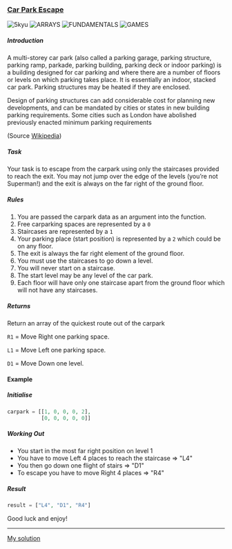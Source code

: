 ### [Car Park Escape](https://www.codewars.com/kata/591eab1d192fe0435e000014/php)
![5kyu](https://img.shields.io/badge/5kyu-yellow)
![ARRAYS](https://img.shields.io/badge/ARRAYS-grey)
![FUNDAMENTALS](https://img.shields.io/badge/FUNDAMENTALS-grey)
![GAMES](https://img.shields.io/badge/GAMES-grey)

##### Introduction
A multi-storey car park (also called a parking garage, parking structure, parking ramp, parkade, parking building, 
parking deck or indoor parking) is a building designed for car parking and where there are a number of floors 
or levels on which parking takes place. It is essentially an indoor, stacked car park. 
Parking structures may be heated if they are enclosed.

Design of parking structures can add considerable cost for planning new developments, 
and can be mandated by cities or states in new building parking requirements. 
Some cities such as London have abolished previously enacted minimum parking requirements 

(Source [Wikipedia](https://en.wikipedia.org/wiki/Multi-storey_car_park))

##### Task
Your task is to escape from the carpark using only the staircases provided to reach the exit. 
You may not jump over the edge of the levels (you’re not Superman!) 
and the exit is always on the far right of the ground floor.

##### Rules
1. You are passed the carpark data as an argument into the function.
2. Free carparking spaces are represented by a `0`
3. Staircases are represented by a `1`
4. Your parking place (start position) is represented by a `2` which could be on any floor.
5. The exit is always the far right element of the ground floor.
6. You must use the staircases to go down a level.
7. You will never start on a staircase.
8. The start level may be any level of the car park.
9. Each floor will have only one staircase apart from the ground floor which will not have any staircases.

##### Returns
Return an array of the quickest route out of the carpark

`R1` = Move Right one parking space.

`L1` = Move Left one parking space.

`D1` = Move Down one level.


#### Example

##### Initialise
```php
carpark = [[1, 0, 0, 0, 2],
           [0, 0, 0, 0, 0]]
```

##### Working Out
- You start in the most far right position on level 1
- You have to move Left 4 places to reach the staircase => "L4"
- You then go down one flight of stairs => "D1"
- To escape you have to move Right 4 places => "R4"

##### Result
```php
result = ["L4", "D1", "R4"]
```
Good luck and enjoy!

---

[My solution](https://www.codewars.com/kata/reviews/5b3bd9afb2b0a4a41d00075d/groups/63542c2c8a857400019a9e5d)
